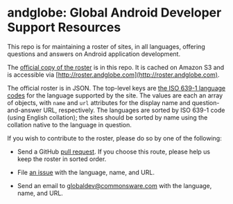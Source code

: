 andglobe: Global Android Developer Support Resources
========
This repo is for maintaining a roster of sites, in all languages, offering questions and answers
on Android application development.

The [official copy of the roster](andglobe/blob/master/roster.json) is in this repo. It is cached on Amazon S3 and
is accessible via [http://roster.andglobe.com](http://roster.andglobe.com).

The official roster is in JSON. The top-level keys are
[the ISO 639-1 language codes](http://en.wikipedia.org/wiki/List_of_ISO_639-1_codes) for the language
supported by the site. The values are each an array of objects, with `name` and `url` attributes for
the display name and question-and-answer URL, respectively. The languages are sorted by ISO 639-1 code
(using English collation); the sites should be sorted by name using the collation native to the language
in question.

If you wish to contribute to the roster, please do so by one of the following:

- Send a GitHub [pull request](https://github.com/commonsguy/andglobe/pulls).
If you choose this route, please help us keep the roster in sorted order.

- File [an issue](https://github.com/commonsguy/andglobe/issues) with the language, name, and URL.

- Send an email to globaldev@commonsware.com with the language, name, and URL.


